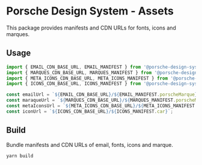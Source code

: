 # Porsche Design System - Assets

This package provides manifests and CDN URLs for fonts, icons and marques.

## Usage

```js
import { EMAIL_CDN_BASE_URL, EMAIL_MANIFEST } from '@porsche-design-system/assets';
import { MARQUES_CDN_BASE_URL, MARQUES_MANIFEST } from '@porsche-design-system/assets';
import { META_ICONS_CDN_BASE_URL, META_ICONS_MANIFEST } from '@porsche-design-system/assets';
import { ICONS_CDN_BASE_URL, ICONS_MANIFEST } from '@porsche-design-system/assets';

const emailUrl = `${EMAIL_CDN_BASE_URL}/${EMAIL_MANIFEST.porscheMarque}`;
const maraqueUrl = `${MARQUES_CDN_BASE_URL}/${MARQUES_MANIFEST.porscheMarque.medium}`;
const metaIconsUrl = `${META_ICONS_CDN_BASE_URL}/${META_ICONS_MANIFEST.favicon.favicon_16x16}`;
const iconUrl = `${ICONS_CDN_BASE_URL}/${ICONS_MANIFEST.car}`;
```

## Build

Bundle manifests and CDN URLs of email, fonts, icons and marque.

```
yarn build
```
